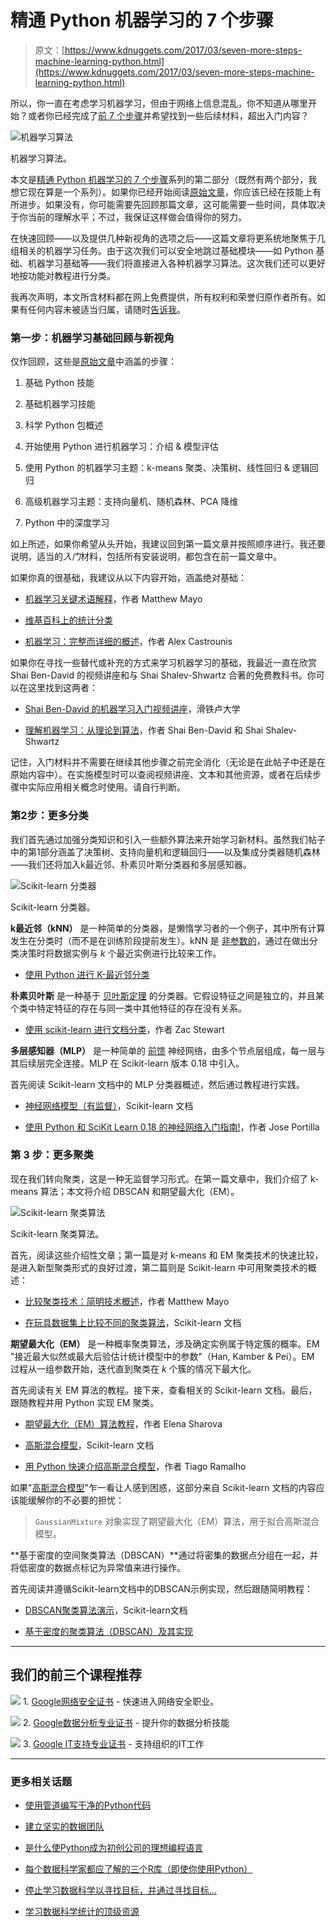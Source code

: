 # 精通 Python 机器学习的 7 个步骤

> 原文：[https://www.kdnuggets.com/2017/03/seven-more-steps-machine-learning-python.html](https://www.kdnuggets.com/2017/03/seven-more-steps-machine-learning-python.html)

所以，你一直在考虑学习机器学习，但由于网络上信息混乱，你不知道从哪里开始？或者你已经完成了[前 7 个步骤](/2015/11/seven-steps-machine-learning-python.html)并希望找到一些后续材料，超出入门内容？

![机器学习算法](../Images/1c10caeff60f2a083a05b54eaf6eb1fb.png)

机器学习算法。

本文是[精通 Python 机器学习的 7 个步骤](/2015/11/seven-steps-machine-learning-python.html)系列的第二部分（既然有两个部分，我想它现在算是一个系列）。如果你已经开始阅读[原始文章](/2015/11/seven-steps-machine-learning-python.html)，你应该已经在技能上有所进步。如果没有，你可能需要先回顾那篇文章，这可能需要一些时间，具体取决于你当前的理解水平；不过，我保证这样做会值得你的努力。

在快速回顾——以及提供几种新视角的选项之后——这篇文章将更系统地聚焦于几组相关的机器学习任务。由于这次我们可以安全地跳过基础模块——如 Python 基础、机器学习基础等——我们将直接进入各种机器学习算法。这次我们还可以更好地按功能对教程进行分类。

我再次声明，本文所含材料都在网上免费提供，所有权利和荣誉归原作者所有。如果有任何内容未被适当归属，请随时[告诉我](https://twitter.com/mattmayo13)。

### 第一步：机器学习基础回顾与新视角

仅作回顾，这些是[原始文章](/2015/11/seven-steps-machine-learning-python.html)中涵盖的步骤：

1.  基础 Python 技能

1.  基础机器学习技能

1.  科学 Python 包概述

1.  开始使用 Python 进行机器学习：介绍 & 模型评估

1.  使用 Python 的机器学习主题：k-means 聚类、决策树、线性回归 & 逻辑回归

1.  高级机器学习主题：支持向量机、随机森林、PCA 降维

1.  Python 中的深度学习

如上所述，如果你希望从头开始，我建议回到第一篇文章并按照顺序进行。我还要说明，适当的*入门*材料，包括所有安装说明，都包含在前一篇文章中。

如果你真的很基础，我建议从以下内容开始，涵盖绝对基础：

+   [机器学习关键术语解释](/2016/05/machine-learning-key-terms-explained.html)，作者 Matthew Mayo

+   [维基百科上的统计分类](https://en.wikipedia.org/wiki/Statistical_classification)

+   [机器学习：完整而详细的概述](/2016/10/machine-learning-complete-detailed-overview.html)，作者 Alex Castrounis

如果你在寻找一些替代或补充的方式来学习机器学习的基础，我最近一直在欣赏 Shai Ben-David 的视频讲座和与 Shai Shalev-Shwartz 合著的免费教科书。你可以在这里找到这两者：

+   [Shai Ben-David 的机器学习入门视频讲座](https://www.youtube.com/watch?v=b5NlRg8SjZg&index=1&list=PLFze15KrfxbH8SE4FgOHpMSY1h5HiRLMm)，滑铁卢大学

+   [理解机器学习：从理论到算法](http://www.cs.huji.ac.il/~shais/UnderstandingMachineLearning/copy.html)，作者 Shai Ben-David 和 Shai Shalev-Shwartz

记住，入门材料并不需要在继续其他步骤之前完全消化（无论是在此帖子中还是在原始内容中）。在实施模型时可以查阅视频讲座、文本和其他资源，或者在后续步骤中实际应用相关概念时使用。请自行判断。

### 第2步：更多分类

我们首先通过加强分类知识和引入一些额外算法来开始学习新材料。虽然我们帖子中的第1部分涵盖了决策树、支持向量机和逻辑回归——以及集成分类器随机森林——我们还将加入k最近邻、朴素贝叶斯分类器和多层感知器。

![Scikit-learn 分类器](../Images/98e47c639ae115438b94fe52b9ea7cd7.png)

Scikit-learn 分类器。

**k最近邻（kNN）** 是一种简单的分类器，是懒惰学习者的一个例子，其中所有计算发生在分类时（而不是在训练阶段提前发生）。kNN 是 [非参数的](https://en.wikipedia.org/wiki/Nonparametric_statistics)，通过在做出分类决策时将数据实例与 *k* 个最近实例进行比较来工作。

+   [使用 Python 进行 K-最近邻分类](https://ashokharnal.wordpress.com/2015/01/21/k-nearest-neighbor-classification-using-python/)

**朴素贝叶斯** 是一种基于 [贝叶斯定理](https://en.wikipedia.org/wiki/Bayes'_theorem) 的分类器。它假设特征之间是独立的，并且某个类中特定特征的存在与同一类中其他特征的存在没有关系。

+   [使用 scikit-learn 进行文档分类](http://zacstewart.com/2015/04/28/document-classification-with-scikit-learn.html)，作者 Zac Stewart

**多层感知器（MLP）** 是一种简单的 [前馈](https://en.wikipedia.org/wiki/Feedforward_neural_network) 神经网络，由多个节点层组成，每一层与其后续层完全连接。MLP 在 Scikit-learn 版本 0.18 中引入。

首先阅读 Scikit-learn 文档中的 MLP 分类器概述，然后通过教程进行实践。

+   [神经网络模型（有监督）](http://scikit-learn.org/stable/modules/neural_networks_supervised.html)，Scikit-learn 文档

+   [使用 Python 和 SciKit Learn 0.18 的神经网络入门指南!](/2016/10/beginners-guide-neural-networks-python-scikit-learn.html)，作者 Jose Portilla

### 第 3 步：更多聚类

现在我们转向聚类，这是一种无监督学习形式。在第一篇文章中，我们介绍了 k-means 算法；本文将介绍 DBSCAN 和期望最大化（EM）。

![Scikit-learn 聚类算法](../Images/7c9c8013dab7634a2fb3cf9f4a254d5e.png)

Scikit-learn 聚类算法。

首先，阅读这些介绍性文章；第一篇是对 k-means 和 EM 聚类技术的快速比较，是进入新型聚类形式的良好过渡，第二篇则是 Scikit-learn 中可用聚类技术的概述：

+   [比较聚类技术：简明技术概述](/2016/09/comparing-clustering-techniques-concise-technical-overview.html)，作者 Matthew Mayo

+   [在玩具数据集上比较不同的聚类算法](http://scikit-learn.org/stable/auto_examples/cluster/plot_cluster_comparison.html)，Scikit-learn 文档

**期望最大化（EM）** 是一种概率聚类算法，涉及确定实例属于特定簇的概率。EM "接近最大似然或最大后验估计统计模型中的参数"（Han, Kamber & Pei）。EM 过程从一组参数开始，迭代直到聚类在 *k* 个簇的情况下最大化。

首先阅读有关 EM 算法的教程。接下来，查看相关的 Scikit-learn 文档。最后，跟随教程并用 Python 实现 EM 聚类。

+   [期望最大化（EM）算法教程](/2016/08/tutorial-expectation-maximization-algorithm.html)，作者 Elena Sharova

+   [高斯混合模型](http://scikit-learn.org/stable/modules/mixture.html)，Scikit-learn 文档

+   [用 Python 快速介绍高斯混合模型](http://www.nehalemlabs.net/prototype/blog/2014/04/03/quick-introduction-to-gaussian-mixture-models-with-python/)，作者 Tiago Ramalho

如果"[高斯混合模型](https://en.wikipedia.org/wiki/Mixture_model)"乍一看让人感到困惑，这部分来自 Scikit-learn 文档的内容应该能缓解你的不必要的担忧：

> `GaussianMixture` 对象实现了期望最大化（EM）算法，用于拟合高斯混合模型。

**基于密度的空间聚类算法（DBSCAN）**通过将密集的数据点分组在一起，并将低密度的数据点标记为异常值来进行操作。

首先阅读并遵循Scikit-learn文档中的DBSCAN示例实现，然后跟随简明教程：

+   [DBSCAN聚类算法演示](http://scikit-learn.org/stable/auto_examples/cluster/plot_dbscan.html)，Scikit-learn文档

+   [基于密度的聚类算法（DBSCAN）及其实现](http://madhukaudantha.blogspot.ca/2015/04/density-based-clustering-algorithm.html)

* * *

## 我们的前三个课程推荐

![](../Images/0244c01ba9267c002ef39d4907e0b8fb.png) 1\. [Google网络安全证书](https://www.kdnuggets.com/google-cybersecurity) - 快速进入网络安全职业。

![](../Images/e225c49c3c91745821c8c0368bf04711.png) 2\. [Google数据分析专业证书](https://www.kdnuggets.com/google-data-analytics) - 提升你的数据分析技能

![](../Images/0244c01ba9267c002ef39d4907e0b8fb.png) 3\. [Google IT支持专业证书](https://www.kdnuggets.com/google-itsupport) - 支持组织的IT工作

* * *

### 更多相关话题

+   [使用管道编写干净的Python代码](https://www.kdnuggets.com/2021/12/write-clean-python-code-pipes.html)

+   [建立坚实的数据团队](https://www.kdnuggets.com/2021/12/build-solid-data-team.html)

+   [是什么使Python成为初创公司的理想编程语言](https://www.kdnuggets.com/2021/12/makes-python-ideal-programming-language-startups.html)

+   [每个数据科学家都应了解的三个R库（即使你使用Python）](https://www.kdnuggets.com/2021/12/three-r-libraries-every-data-scientist-know-even-python.html)

+   [停止学习数据科学以寻找目标，并通过寻找目标…](https://www.kdnuggets.com/2021/12/stop-learning-data-science-find-purpose.html)

+   [学习数据科学统计的顶级资源](https://www.kdnuggets.com/2021/12/springboard-top-resources-learn-data-science-statistics.html)
